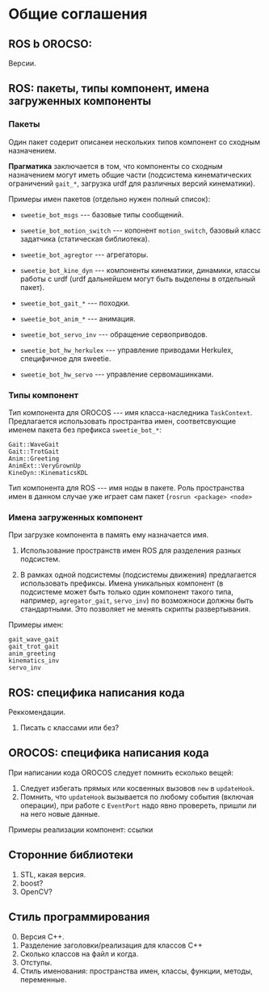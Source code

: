 Общие соглашения
================

ROS b OROCSO:
-------------

Версии.


ROS: пакеты, типы компонент, имена загруженных компоненты
--------------------------------------------------------

### Пакеты

Один пакет содерит описанеи нескольких типов компонент со сходным назначением.

**Прагматика** заключается в том, что компоненты со сходным назначением могут
иметь общие части (подсистема кинематических ограничений `gait_*`, загрузка urdf для 
различных версий кинематики). 

Примеры имен пакетов (отдельно нужен полный список):

* `sweetie_bot_msgs` --- базовые типы сообщений.

* `sweetie_bot_motion_switch` --- копонент `motion_switch`, базовый класс задатчика (статическая библиотека).

* `sweetie_bot_agregtor` --- агрегаторы.

* `sweetie_bot_kine_dyn` --- компоненты кинематики, динамики, классы работы с urdf (urdf дальнейшем могут быть выделены в отдельный пакет).

* `sweetie_bot_gait_*` --- походки.

* `sweetie_bot_anim_*` --- анимация.

* `sweetie_bot_servo_inv` --- обращение сервоприводов.

* `sweetie_bot_hw_herkulex` --- управление приводами Herkulex, специфичное для sweetie.

* `sweetie_bot_hw_servo` --- управление сервомашинками.


### Типы компонент

Тип компонента для OROCOS --- имя класса-наследника `TaskContext`. 
Предлагается использовать пространтва имен, соответсвующие именем пакета без префикса `sweetie_bot_*`:

    Gait::WaveGait
    Gait::TrotGait
    Anim::Greeting
    AnimExt::VeryGrownUp
    KineDyn::KinematicsKDL

Тип компонента для ROS --- имя ноды в пакете.
Роль пространства имен в данном случае уже играет сам пакет (`rosrun <package> <node>`

### Имена загруженных компонент

При загрузке компонента в память ему назначается имя.

1. Использование пространств имен ROS для разделения разных подсистем.

2. В рамках одной подсистемы (подсистемы движения) предлагается использовать префиксы. 
Имена уникальных компонент (в подсистеме может быть только один компонент такого типа, например, `agregator_gait`, `servo_inv`) 
по возможноси должны быть стандартными. Это позволяет не менять скрипты развертывания.

Примеры имен:

    gait_wave_gait
    gait_trot_gait
    anim_greeting
    kinematics_inv
    servo_inv
    

ROS: специфика написания кода
--------------------------------------------------------

Реккомендации.

1. Писать с классами или без?

OROCOS: специфика написания кода
--------------------------------------------------------

При написании кода OROCOS следует помнить есколько вещей:

1. Следует избегать прямых или косвенных вызовов `new` в `updateHook`. 
2. Помнить, что `updateHook` вызывается по любому события (включая операции), при работе с `EventPort` надо явно провереть,
пришли ли на него новые данные.

Примеры реализации компонент: ссылки


Сторонние библиотеки
--------------------

1. STL, какая версия.
2. boost?
3. OpenCV?

Стиль программирования
----------------------

0. Версия С++.
1. Разделение заголовки/реализация для классов C++
2. Сколько классов на файл и когда.
3. Отступы.
4. Стиль именования: пространства имен, классы, функции, методы, переменные.



